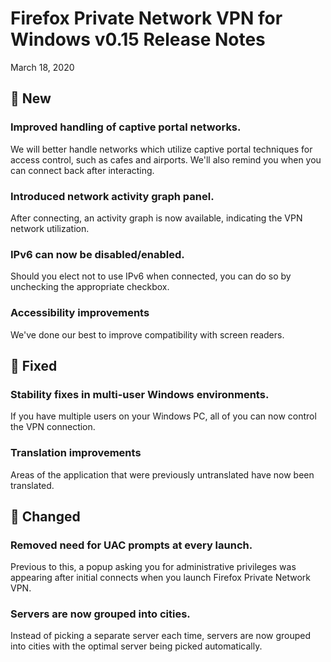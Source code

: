 # Firefox Private Network VPN for Windows v0.15 Release Notes

March 18, 2020

## :star2: New

### Improved handling of captive portal networks.

We will better handle networks which utilize captive portal techniques for access control, such as cafes and airports. We'll also remind you when you can connect back after interacting.

### Introduced network activity graph panel.

After connecting, an activity graph is now available, indicating the VPN network utilization.

### IPv6 can now be disabled/enabled.

Should you elect not to use IPv6 when connected, you can do so by unchecking the appropriate checkbox.

### Accessibility improvements

We've done our best to improve compatibility with screen readers.

## :bug: Fixed

### Stability fixes in multi-user Windows environments.

If you have multiple users on your Windows PC, all of you can now control the VPN connection.

### Translation improvements

Areas of the application that were previously untranslated have now been translated.

## :butterfly: Changed

### Removed need for UAC prompts at every launch.

Previous to this, a popup asking you for administrative privileges was appearing after initial connects when you launch Firefox Private Network VPN.

### Servers are now grouped into cities.

Instead of picking a separate server each time, servers are now grouped into cities with the optimal server being picked automatically.
